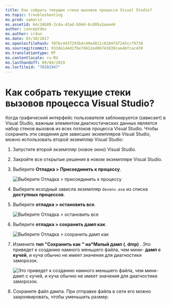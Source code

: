 ```yaml
---
title: Как собрать текущие стеки вызовов процесса Visual Studio?
ms.topic: troubleshooting
ms.prod: xamarin
ms.assetid: 64c24b09-2c4a-43ad-b94d-6cd05a1aee44
author: conceptdev
ms.author: crdun
ms.date: 03/30/2017
ms.openlocfilehash: f07bc4437293bdc49e4811c0104fd7245ccf9738
ms.sourcegitcommit: 933de144d1fbe7d412e49b743839cae4bfcac439
ms.translationtype: MT
ms.contentlocale: ru-RU
ms.lasthandoff: 09/04/2019
ms.locfileid: "70282947"
---
```

# <a name="how-do-i-collect-the-current-call-stacks-of-the-visual-studio-process"></a>Как собрать текущие стеки вызовов процесса Visual Studio?

Когда графический интерфейс пользователя заблокируется (зависает) в Visual Studio, важным элементом диагностических данных является набор стеков вызовов из всех потоков процесса Visual Studio. Чтобы сохранить эти сведения для зависших экземпляров Visual Studio, можно использовать второй экземпляр Visual Studio:

1. Запустите второй экземпляр (новое окно) Visual Studio.

2. Закройте все открытые решения в новом экземпляре Visual Studio.

3. Выберите **Отладка > Присоединить к процессу**.

   ![](vs-callstack-images/image1.png "Выберите Отладка > присоединить к процессу")

4. Выберите исходный зависла экземпляр `devenv.exe` из списка **доступных процессов**.

5. Выберите **отладка > остановить все**.

   ![](vs-callstack-images/image2.png "Выберите Отладка > остановить все")

6. Выберите **отладка > сохранить дамп как**.

   ![](vs-callstack-images/image3.png "Выберите Отладка > сохранить дамп как")

7. Измените **тип "Сохранить как** **" на\*Малый дамп (. dmp)** . Это приведет к созданию намного меньшего файла, чем мини- **дамп с кучей**, и куча обычно не имеет значения для диагностики заморозок.

   ![](vs-callstack-images/image4.png "Это приведет к созданию намного меньшего файла, чем мини-дамп с кучей, и куча обычно не имеет значения для диагностики заморозок.")

8. Сохраните файл дампа. При отправке файла в сети его можно заархивировать, чтобы уменьшить размер.
